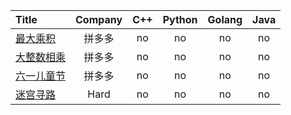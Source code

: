 | Title | Company | C++ | Python | Golang | Java |
|:--|:--:|:--:|:--:|:--:|:--:|
|[最大乘积](https://www.nowcoder.com/practice/5f29c72b1ae14d92b9c3fa03a037ac5f)|拼多多|no|no|no|no|
|[大整数相乘](https://www.nowcoder.com/practice/0f0badf5f2204a6bb968b0955a82779e)|拼多多|no|no|no|no|
|[六一儿童节](https://www.nowcoder.com/practice/d2dfc62bf1ba42679a0e358c57da9828)|拼多多|no|no|no|no|
|[迷宫寻路](https://www.nowcoder.com/practice/e3fc4f8094964a589735d640424b6a47)|Hard|no|no|no|no|